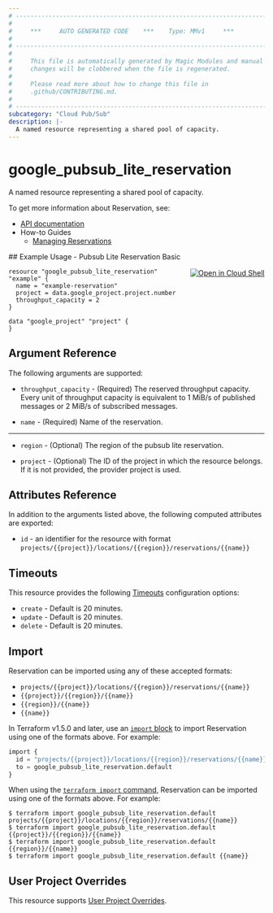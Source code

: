 ```yaml
---
# ----------------------------------------------------------------------------
#
#     ***     AUTO GENERATED CODE    ***    Type: MMv1     ***
#
# ----------------------------------------------------------------------------
#
#     This file is automatically generated by Magic Modules and manual
#     changes will be clobbered when the file is regenerated.
#
#     Please read more about how to change this file in
#     .github/CONTRIBUTING.md.
#
# ----------------------------------------------------------------------------
subcategory: "Cloud Pub/Sub"
description: |-
  A named resource representing a shared pool of capacity.
---
```


# google_pubsub_lite_reservation

A named resource representing a shared pool of capacity.


To get more information about Reservation, see:

* [API documentation](https://cloud.google.com/pubsub/lite/docs/reference/rest/v1/admin.projects.locations.reservations)
* How-to Guides
    * [Managing Reservations](https://cloud.google.com/pubsub/lite/docs/reservations)

<div class = "oics-button" style="float: right; margin: 0 0 -15px">
  <a href="https://console.cloud.google.com/cloudshell/open?cloudshell_git_repo=https%3A%2F%2Fgithub.com%2Fterraform-google-modules%2Fdocs-examples.git&cloudshell_image=gcr.io%2Fcloudshell-images%2Fcloudshell%3Alatest&cloudshell_print=.%2Fmotd&cloudshell_tutorial=.%2Ftutorial.md&cloudshell_working_dir=pubsub_lite_reservation_basic&open_in_editor=main.tf" target="_blank">
    <img alt="Open in Cloud Shell" src="//gstatic.com/cloudssh/images/open-btn.svg" style="max-height: 44px; margin: 32px auto; max-width: 100%;">
  </a>
</div>
## Example Usage - Pubsub Lite Reservation Basic


```hcl
resource "google_pubsub_lite_reservation" "example" {
  name = "example-reservation"
  project = data.google_project.project.number
  throughput_capacity = 2
}

data "google_project" "project" {
}
```

## Argument Reference

The following arguments are supported:


* `throughput_capacity` -
  (Required)
  The reserved throughput capacity. Every unit of throughput capacity is
  equivalent to 1 MiB/s of published messages or 2 MiB/s of subscribed
  messages.

* `name` -
  (Required)
  Name of the reservation.


- - -


* `region` -
  (Optional)
  The region of the pubsub lite reservation.

* `project` - (Optional) The ID of the project in which the resource belongs.
    If it is not provided, the provider project is used.


## Attributes Reference

In addition to the arguments listed above, the following computed attributes are exported:

* `id` - an identifier for the resource with format `projects/{{project}}/locations/{{region}}/reservations/{{name}}`


## Timeouts

This resource provides the following
[Timeouts](https://developer.hashicorp.com/terraform/plugin/sdkv2/resources/retries-and-customizable-timeouts) configuration options:

- `create` - Default is 20 minutes.
- `update` - Default is 20 minutes.
- `delete` - Default is 20 minutes.

## Import


Reservation can be imported using any of these accepted formats:

* `projects/{{project}}/locations/{{region}}/reservations/{{name}}`
* `{{project}}/{{region}}/{{name}}`
* `{{region}}/{{name}}`
* `{{name}}`


In Terraform v1.5.0 and later, use an [`import` block](https://developer.hashicorp.com/terraform/language/import) to import Reservation using one of the formats above. For example:

```tf
import {
  id = "projects/{{project}}/locations/{{region}}/reservations/{{name}}"
  to = google_pubsub_lite_reservation.default
}
```

When using the [`terraform import` command](https://developer.hashicorp.com/terraform/cli/commands/import), Reservation can be imported using one of the formats above. For example:

```
$ terraform import google_pubsub_lite_reservation.default projects/{{project}}/locations/{{region}}/reservations/{{name}}
$ terraform import google_pubsub_lite_reservation.default {{project}}/{{region}}/{{name}}
$ terraform import google_pubsub_lite_reservation.default {{region}}/{{name}}
$ terraform import google_pubsub_lite_reservation.default {{name}}
```

## User Project Overrides

This resource supports [User Project Overrides](https://registry.terraform.io/providers/hashicorp/google/latest/docs/guides/provider_reference#user_project_override).
